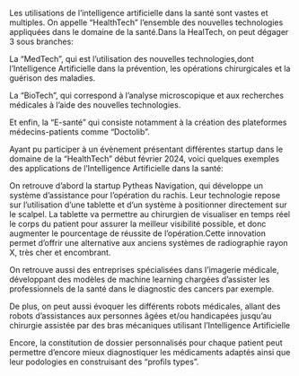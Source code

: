 Les utilisations de l’intelligence artificielle dans la santé sont vastes et multiples. On appelle “HealthTech” l’ensemble des nouvelles technologies appliquées dans le domaine de la santé.Dans la HealTech, on peut dégager 3 sous branches:

La “MedTech”, qui est l’utilisation des nouvelles technologies,dont l’Intelligence Artificielle dans la prévention, les opérations chirurgicales et la guérison des maladies.

La “BioTech”, qui correspond à l’analyse microscopique et aux recherches médicales à l’aide des nouvelles technologies.

Et enfin, la “E-santé” qui consiste notamment à la création des plateformes médecins-patients comme “Doctolib”.

Ayant pu participer à un évènement présentant différentes startup dans le domaine de la “HealthTech” début février 2024, voici quelques exemples des applications de l’Intelligence Artificielle dans la santé:

On retrouve d’abord la startup Pytheas Navigation, qui développe un système d’assistance pour l’opération du rachis. Leur technologie repose sur l’utilisation d’une tablette et d’un système à positionner directement sur le scalpel. La tablette va permettre au chirurgien de visualiser en temps réel le corps du patient pour assurer la meilleur visibilité possible,
et donc augmenter le pourcentage de réussite de l’opération.Cette innovation permet d’offrir une alternative aux anciens systèmes de radiographie rayon X, très cher et encombrant.

On retrouve aussi des entreprises spécialisées dans l’imagerie médicale, développant des modèles de machine learning chargées d’assister les professionnels de la santé dans le diagnostic des cancers par exemple.  

De plus, on peut aussi évoquer les différents robots médicales, allant des robots d’assistances aux personnes âgées et/ou handicapées jusqu’au chirurgie assistée par des bras mécaniques utilisant l’Intelligence Artificielle

Encore, la constitution de dossier personnalisés pour chaque patient peut permettre d’encore mieux diagnostiquer les médicaments adaptés ainsi que leur podologies en construisant des “profils types”.
